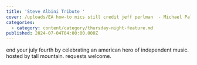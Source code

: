 ```yaml
---
title: 'Steve Albini Tribute '
cover: /uploads/EA how-to mics still credit jeff perlman  - Michael Palm.png
categories:
  - category: content/category/thursday-night-feature.md
published: 2024-07-04T04:00:00.000Z
---
```


end your july fourth by celebrating an american hero of independent music. hosted by tall mountain. requests welcome. 
